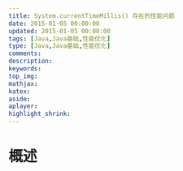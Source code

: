 ```yaml
---
title: System.currentTimeMillis() 存在的性能问题
date: 2015-01-05 00:00:00
updated: 2015-01-05 00:00:00
tags: [Java,Java基础,性能优化]
type: [Java,Java基础,性能优化]
comments:  
description:  
keywords:  
top_img:
mathjax:
katex:
aside:
aplayer:
highlight_shrink:
---
```


# 概述